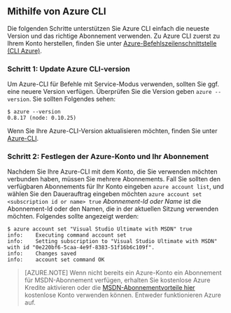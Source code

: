 <properties services="virtual-machines" title="Setting up Azure CLI for service management" authors="squillace" solutions="" manager="timlt" editor="tysonn" />

<tags
   ms.service="virtual-machine"
   ms.devlang="na"
   ms.topic="article"
   ms.tgt_pltfrm="linux"
   ms.workload="infrastructure"
   ms.date="04/13/2015"
   ms.author="rasquill" />

## <a name="using-azure-cli"></a>Mithilfe von Azure CLI

Die folgenden Schritte unterstützen Sie Azure CLI einfach die neueste Version und das richtige Abonnement verwenden. Zu Azure CLI zuerst zu Ihrem Konto herstellen, finden Sie unter [Azure-Befehlszeilenschnittstelle (CLI Azure)](xplat-cli-install.md).

### <a name="step-1-update-azure-cli-version"></a>Schritt 1: Update Azure CLI-version

Um Azure-CLI für Befehle mit Service-Modus verwenden, sollten Sie ggf. eine neuere Version verfügen. Überprüfen Sie die Version geben `azure --version`. Sie sollten Folgendes sehen:

    $ azure --version
    0.8.17 (node: 0.10.25)

Wenn Sie Ihre Azure-CLI-Version aktualisieren möchten, finden Sie unter [Azure-CLI](https://github.com/Azure/azure-xplat-cli).

### <a name="step-2-set-the-azure-account-and-subscription"></a>Schritt 2: Festlegen der Azure-Konto und Ihr Abonnement

Nachdem Sie Ihre Azure-CLI mit dem Konto, die Sie verwenden möchten verbunden haben, müssen Sie mehrere Abonnements. Fall Sie sollten den verfügbaren Abonnements für Ihr Konto eingeben `azure account list`, und wählen Sie den Dauerauftrag eingeben möchten `azure account set <subscription id or name> true` _Abonnement-Id oder Name_ ist die Abonnement-Id oder den Namen, die in der aktuellen Sitzung verwenden möchten. Folgendes sollte angezeigt werden:

    $ azure account set "Visual Studio Ultimate with MSDN" true
    info:    Executing command account set
    info:    Setting subscription to "Visual Studio Ultimate with MSDN" with id "0e220bf6-5caa-4e9f-8383-51f16b6c109f".
    info:    Changes saved
    info:    account set command OK

> [AZURE.NOTE] Wenn nicht bereits ein Azure-Konto ein Abonnement für MSDN-Abonnement verfügen, erhalten Sie kostenlose Azure Kredite aktivieren oder die [MSDN-Abonnementvorteile hier](https://azure.microsoft.com/pricing/member-offers/msdn-benefits-details/) kostenlose Konto verwenden können. Entweder funktionieren Azure auf.

